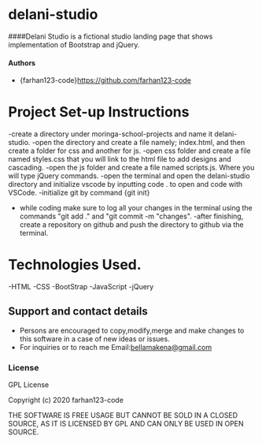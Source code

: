 # delani-studio

####Delani Studio is a fictional studio landing page that shows implementation of Bootstrap and jQuery.

#### Authors
- {farhan123-code}https://github.com/farhan123-code

# Project Set-up Instructions
-create a directory under moringa-school-projects and name it delani-studio.
-open the directory and create a file namely; index.html, and then create a folder for css and another for js.
-open css folder and create a file named styles.css that you will link to the html file to add designs and cascading.
-open the js folder and create a file named scripts.js. Where you will type jQuery commands.
-open the terminal and open the delani-studio directory and initialize vscode by inputting code . to open and code with VSCode.
-initialize git by command {git init}
- while coding make sure to log all your changes in the terminal using the commands "git add ." and "git commit -m "changes".
-after finishing, create a repository on github and push the directory to github via the terminal.

# Technologies Used.
-HTML
-CSS
-BootStrap
-JavaScript
-jQuery

## Support and contact details
- Persons are encouraged to copy,modify,merge and make changes to this software in a case of new ideas or issues.
- For inquiries or to reach me Email:bellamakena@gmail.com

### License
GPL License

Copyright (c) 2020 farhan123-code

THE SOFTWARE IS FREE USAGE BUT CANNOT BE SOLD IN A CLOSED SOURCE,
AS IT IS LICENSED BY GPL AND CAN ONLY BE USED IN OPEN SOURCE.